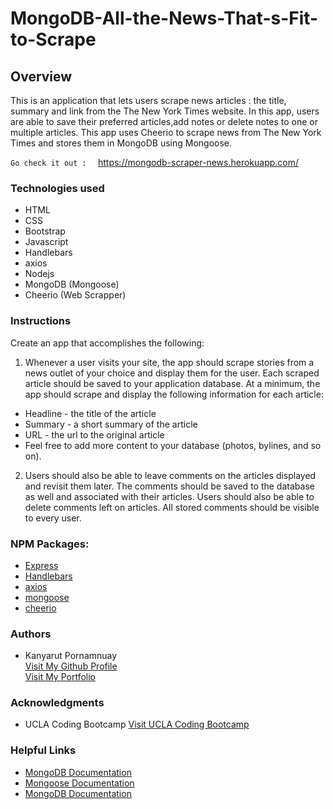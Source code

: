 # MongoDB-All-the-News-That-s-Fit-to-Scrape

## Overview
This is an application that lets users scrape news articles : the title, summary and link from the The New York Times website. In this app, users are able to save their preferred articles,add notes or delete notes to one or multiple articles. This app uses Cheerio to scrape news from The New York Times and stores them in MongoDB using Mongoose. 

`Go check it out :  ` https://mongodb-scraper-news.herokuapp.com/

### Technologies used

- HTML
- CSS
- Bootstrap
- Javascript
- Handlebars
- axios
- Nodejs
- MongoDB (Mongoose)
- Cheerio (Web Scrapper)

### Instructions

Create an app that accomplishes the following:


1. Whenever a user visits your site, the app should scrape stories from a news outlet of your choice and display them for the user. Each scraped article should be saved to your application database. At a minimum, the app should scrape and display the following information for each article:

- Headline - the title of the article
- Summary - a short summary of the article
- URL - the url to the original article
- Feel free to add more content to your database (photos, bylines, and so on).

2. Users should also be able to leave comments on the articles displayed and revisit them later. The comments should be saved to the database as well and associated with their articles. Users should also be able to delete comments left on articles. All stored comments should be visible to every user.

### NPM Packages:
- <a href="https://www.npmjs.com/package/express">Express</a>
- <a href="https://www.npmjs.com/package/handlebars">Handlebars</a>
- <a href="https://www.npmjs.com/package/axios">axios</a>
- <a href="https://www.npmjs.com/package/mongoose">mongoose</a>
- <a href="https://www.npmjs.com/package/cheerio">cheerio</a>

### Authors
  - Kanyarut Pornamnuay
  <br><a target="_blank" rel="nofollow" href="https://github.com/benbaba2525">Visit My Github Profile</a>
  <br><a target="_blank" rel="nofollow" href="https://benbaba2525.github.io/My-Portfolio/">Visit My Portfolio</a>


### Acknowledgments
  - UCLA Coding Bootcamp   <a target="_blank" rel="nofollow" href="https://bootcamp.uclaextension.edu/coding/">Visit UCLA Coding Bootcamp</a>

### Helpful Links

- <a target="_blank" rel="nofollow" href="https://docs.mongodb.com/manual/">MongoDB Documentation</a>
- <a target="_blank" rel="nofollow" href="https://mongoosejs.com/docs/api.html">Mongoose Documentation</a>
- <a target="_blank" rel="nofollow" href="https://github.com/cheeriojs/cheerio">MongoDB Documentation</a>


